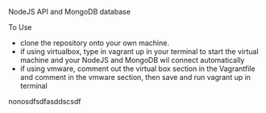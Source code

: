NodeJS API and MongoDB database

To Use
- clone the repository onto your own machine.
- if using virtualbox, type in vagrant up in your terminal to start the virtual machine and your NodeJS and MongoDB wil connect automatically
- if using vmware, comment out the virtual box section in the Vagrantfile and comment in the vmware section, then save and run vagrant up in terminal 

nonosdfsdfasddscsdf
